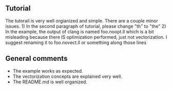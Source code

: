 ## Tutorial 
The tutorail is very well orgianized and simple. There are a couple minor issues. 1) In the second paragraph of tutorial, please change "th" to "the" 2) In the example, the output of clang is named foo.noopt.ll which is a bit misleading because there IS optimization performed, just not vectorization. I suggest renaming it to foo.novect.ll or something along those lines  

## General comments 
* The example works as expected.
* The vectorization concepts are explained very well.
* The README.md is well organized. 

